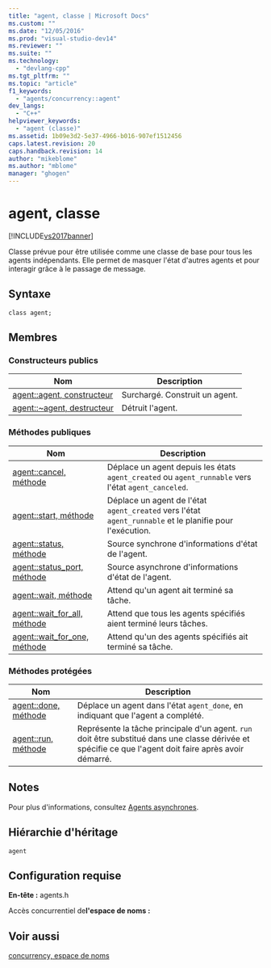 ```yaml
---
title: "agent, classe | Microsoft Docs"
ms.custom: ""
ms.date: "12/05/2016"
ms.prod: "visual-studio-dev14"
ms.reviewer: ""
ms.suite: ""
ms.technology: 
  - "devlang-cpp"
ms.tgt_pltfrm: ""
ms.topic: "article"
f1_keywords: 
  - "agents/concurrency::agent"
dev_langs: 
  - "C++"
helpviewer_keywords: 
  - "agent (classe)"
ms.assetid: 1b09e3d2-5e37-4966-b016-907ef1512456
caps.latest.revision: 20
caps.handback.revision: 14
author: "mikeblome"
ms.author: "mblome"
manager: "ghogen"
---
```

# agent, classe
[!INCLUDE[vs2017banner](../../../assembler/inline/includes/vs2017banner.md)]

Classe prévue pour être utilisée comme une classe de base pour tous les agents indépendants.  Elle permet de masquer l'état d'autres agents et pour interagir grâce à le passage de message.  
  
## Syntaxe  
  
```  
class agent;  
```  
  
## Membres  
  
### Constructeurs publics  
  
|Nom|Description|  
|---------|-----------------|  
|[agent::agent, constructeur](../Topic/agent::agent%20Constructor.md)|Surchargé.  Construit un agent.|  
|[agent::~agent, destructeur](../Topic/agent::~agent%20Destructor.md)|Détruit l'agent.|  
  
### Méthodes publiques  
  
|Nom|Description|  
|---------|-----------------|  
|[agent::cancel, méthode](../Topic/agent::cancel%20Method.md)|Déplace un agent depuis les états `agent_created` ou `agent_runnable` vers l'état `agent_canceled`.|  
|[agent::start, méthode](../Topic/agent::start%20Method.md)|Déplace un agent de l'état `agent_created` vers l'état `agent_runnable` et le planifie pour l'exécution.|  
|[agent::status, méthode](../Topic/agent::status%20Method.md)|Source synchrone d'informations d'état de l'agent.|  
|[agent::status\_port, méthode](../Topic/agent::status_port%20Method.md)|Source asynchrone d'informations d'état de l'agent.|  
|[agent::wait, méthode](../Topic/agent::wait%20Method.md)|Attend qu'un agent ait terminé sa tâche.|  
|[agent::wait\_for\_all, méthode](../Topic/agent::wait_for_all%20Method.md)|Attend que tous les agents spécifiés aient terminé leurs tâches.|  
|[agent::wait\_for\_one, méthode](../Topic/agent::wait_for_one%20Method.md)|Attend qu'un des agents spécifiés ait terminé sa tâche.|  
  
### Méthodes protégées  
  
|Nom|Description|  
|---------|-----------------|  
|[agent::done, méthode](../Topic/agent::done%20Method.md)|Déplace un agent dans l'état `agent_done`, en indiquant que l'agent a complété.|  
|[agent::run, méthode](../Topic/agent::run%20Method.md)|Représente la tâche principale d'un agent.  `run` doit être substitué dans une classe dérivée et spécifie ce que l'agent doit faire après avoir démarré.|  
  
## Notes  
 Pour plus d'informations, consultez [Agents asynchrones](../../../parallel/concrt/asynchronous-agents.md).  
  
## Hiérarchie d'héritage  
 `agent`  
  
## Configuration requise  
 **En\-tête :** agents.h  
  
 Accès concurrentiel de**l'espace de noms :**  
  
## Voir aussi  
 [concurrency, espace de noms](../../../parallel/concrt/reference/concurrency-namespace.md)